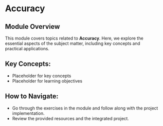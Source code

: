 # Accuracy

## Module Overview

This module covers topics related to **Accuracy**. Here, we explore the essential aspects of the subject matter, including key concepts and practical applications.

## Key Concepts:
- Placeholder for key concepts
- Placeholder for learning objectives

## How to Navigate:
- Go through the exercises in the module and follow along with the project implementation.
- Review the provided resources and the integrated project.

